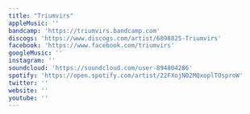 ```yaml
---
title: "Triumvirs"
appleMusic: ''
bandcamp: 'https://triumvirs.bandcamp.com'
discogs: 'https://www.discogs.com/artist/6898825-Triumvirs'
facebook: 'https://www.facebook.com/triumvirs'
googleMusic: ''
instagram: ''
soundcloud: 'https://soundcloud.com/user-894804286'
spotify: 'https://open.spotify.com/artist/22FXojN02MQxoplTOsproW'
twitter: ''
website: ''
youtube: ''
---
```

